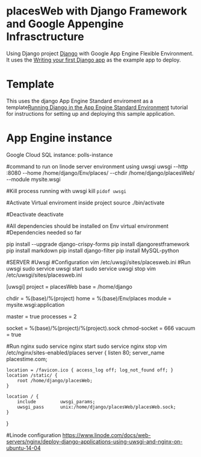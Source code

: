 # placesWeb with Django Framework and Google Appengine Infrasctructure

Using Django project [Django](https://www.djangoproject.com/)
with Google App Engine Flexible Environment. It uses the
[Writing your first Django app](https://docs.djangoproject.com/en/1.9/intro/tutorial01/) as the 
example app to deploy.


# Template
This uses the django App Engine Standard enviroment as a template[Running Django in the App Engine Standard Environment](https://cloud.google.com/python/django/appengine) tutorial for instructions for setting up and deploying this sample application.

# App Engine instance
Google Cloud SQL instance: polls-instance

#command to run on linode server environment using uwsgi
uwsgi --http :8080 --home /home/django/Env/places/ --chdir /home/django/placesWeb/ --module mysite.wsgi

#Kill process running with uwsgi
kill `pidof uwsgi`

#Activate  Virtual enviroment inside project
source ./bin/activate

#Deactivate
deactivate

#All dependencies should be installed on Env virtual environment
#Dependencies needed so far

pip install --upgrade django-crispy-forms
pip install djangorestframework
pip install markdown
pip install django-filter
pip install MySQL-python



#SERVER
#Uwsgi #Configuration
vim /etc/uwsgi/sites/placesweb.ini
#Run uwsgi
sudo service uwsgi start
sudo service uwsgi stop
vim /etc/uwsgi/sites/placesweb.ini

[uwsgi]
project = placesWeb
base = /home/django

chdir = %(base)/%(project)
home = %(base)/Env/places
module = mysite.wsgi:application

master = true
processes = 2

socket = %(base)/%(project)/%(project).sock
chmod-socket = 666
vacuum = true

#Run nginx
sudo service nginx start
sudo service nginx stop
vim /etc/nginx/sites-enabled/places
server {
    listen 80;
    server_name placestime.com;

    location = /favicon.ico { access_log off; log_not_found off; }
    location /static/ {
        root /home/django/placesWeb;
    }

    location / {
        include         uwsgi_params;
        uwsgi_pass      unix:/home/django/placesWeb/placesWeb.sock;
    }
}


#Linode configuration
https://www.linode.com/docs/web-servers/nginx/deploy-django-applications-using-uwsgi-and-nginx-on-ubuntu-14-04